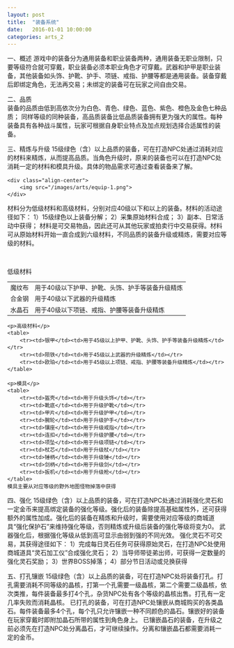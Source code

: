 ```yaml
---
layout: post
title:  "装备系统"
date:   2016-01-01 10:00:00
categories: arts_2
---
```


<div class="post-content">	
<p>
一、概述
	游戏中的装备分为通用装备和职业装备两种，通用装备无职业限制，只要等级符合就可穿戴，职业装备必须本职业角色才可穿戴。武器和护甲是职业装备，其他装备如头饰、护靴、护手、项链、戒指、护腰等都是通用装备。装备穿戴后即绑定角色，无法再交易；未绑定的装备可在玩家之间自由交易。

二、品质	
	装备的品质由低到高依次分为白色、青色、绿色、蓝色、紫色、橙色及金色七种品质； 同样等级的同种装备，高品质装备比低品质装备拥有更为强大的属性。每种装备具有各种战斗属性，玩家可根据自身职业特点及加点规划选择合适属性的装备。

三、精炼与升级
	15级绿色（含）以上品质的装备，可在打造NPC处通过消耗对应的材料来精炼，从而提高品质。当角色升级时，原来的装备也可以在打造NPC处消耗一定的材料和模具升级。具体的物品需求可通过查看装备来了解。
</p>

	<div class="align-center">
		<img src="/images/arts/equip-1.png">
	</div>
	
<p>	
	材料分为低级材料和高级材料，分别对应40级以下和以上的装备。材料的活动途径如下：
	1）15级绿色以上装备分解；
	2）采集原始材料合成；
	3）副本、日常活动中获得；
	材料是可交易物品，因此还可从其他玩家或拍卖行中交易获得。材料可从原始材料开始一直合成到六级材料，不同品质的装备升级或精炼，需要对应等级的材料。
</p>
<br>	
	<p>低级材料</p>
	<table>
		<tr><td>魔纹布</td><td>用于40级以下护甲、护靴、头饰、护手等装备升级精炼</td></tr>
		<tr><td>合金钢</td><td>用于40级以下武器的升级精炼</td></tr>
		<tr><td>水晶石</td><td>用于40级以下项链、戒指、护腰等装备升级精炼</td></tr>
	</table>
	
	<p>高级材料</p>
	<table>
		<tr><td>银甲</td><td>用于45级以上护甲、护靴、头饰、护手等装备升级精炼</td></tr>
		<tr><td>陨铁</td><td>用于45级以上武器的升级精炼</td></tr>
		<tr><td>欧珀</td><td>用于45级以上项链、戒指、护腰等装备升级精炼</td></tr>
	</table>	
	
	<p>模具</p>	
	<table>
		<tr><td>盔壳</td><td>用于升级头饰</td></tr>
		<tr><td>靴底</td><td>用于升级护靴</td></tr>
		<tr><td>甲片</td><td>用于升级护甲</td></tr>
		<tr><td>腕轮</td><td>用于升级护手</td></tr>
		<tr><td>镶座</td><td>用于升级戒指</td></tr>
		<tr><td>连扣</td><td>用于升级护腰</td></tr>
		<tr><td>项坠</td><td>用于升级项链</td></tr>
		<tr><td>杖芯</td><td>用于升级杖</td></tr>
		<tr><td>锤柄</td><td>用于升级锤</td></tr>
		<tr><td>剑柄</td><td>用于升级剑</td></tr>
		<tr><td>扳机</td><td>用于升级枪</td></tr>
	</table>	
	模具主要从对应等级的野外地图怪物掉落中获得
	
<p>
四、强化
	15级绿色（含）以上品质的装备，可在打造NPC处通过消耗强化灵石和一定金币来提高绑定装备的强化等级。强化后的装备除提高基础属性外，还可获得额外的属性加成。强化后的装备在精炼和升级时，需要使用对应等级的商城道具“强化保护石”来维持强化等级，否则精炼或升级后装备的强化等级将变为0。
	武器强化后，根据强化等级从低到高可显示由弱到强的不同光效。
	强化灵石不可交易，其获得途径如下： 
	1）完成每日灵石任务可获得原始灵石，在打造NPC处使用商城道具“灵石加工仪”合成强化灵石；
	2）当导师带徒弟出师，可获得一定数量的强化灵石奖励；
	3）世界BOSS掉落；
	4）部分节日活动或兑换获得
	
五、打孔镶嵌
	15级绿色（含）以上品质的装备，可在打造NPC处将装备打孔。打孔需要消耗不同等级的晶核，打第一个孔需要一级晶核，第二个需要二级晶核，依次类推，每件装备最多打4个孔，杂货NPC处有各个等级的晶核出售。打孔有一定几率失败而消耗晶核。
	已打孔的装备，可在打造NPC处镶嵌从商城购买的各类晶石。每件装备最多4个孔，每个孔只允许镶嵌一种不同颜色的晶石。镶嵌好的装备在玩家穿戴时即附加晶石所带的属性到角色身上。
	已镶嵌晶石的装备，在升级之前必须先在打造NPC处分离晶石，才可继续操作。分离和镶嵌晶石都需要消耗一定的金币。
	
</p>

</div>